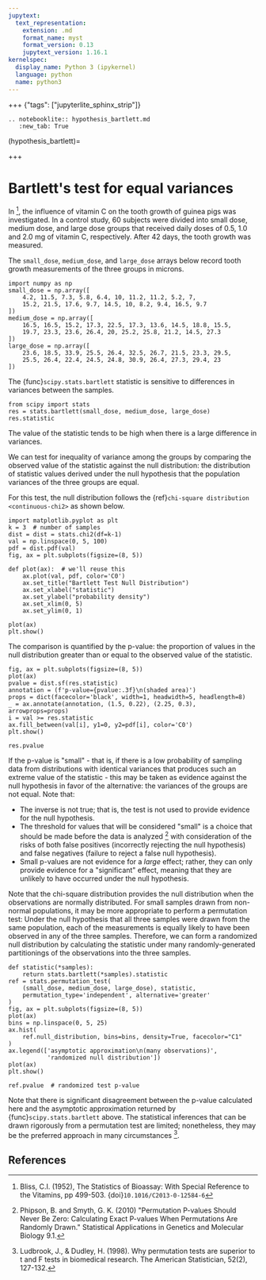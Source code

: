 ```yaml
---
jupytext:
  text_representation:
    extension: .md
    format_name: myst
    format_version: 0.13
    jupytext_version: 1.16.1
kernelspec:
  display_name: Python 3 (ipykernel)
  language: python
  name: python3
---
```


+++ {"tags": ["jupyterlite_sphinx_strip"]}

```{eval-rst}
.. notebooklite:: hypothesis_bartlett.md
   :new_tab: True
```

(hypothesis_bartlett)=

+++

# Bartlett's test for equal variances

In [^1], the influence of vitamin C on the tooth growth of guinea pigs was
investigated. In a control study, 60 subjects were divided into small dose,
medium dose, and large dose groups that received daily doses of 0.5, 1.0 and
2.0 mg of vitamin C, respectively. After 42 days, the tooth growth was measured.

The `small_dose`, `medium_dose`, and `large_dose` arrays below record
tooth growth measurements of the three groups in microns.

```{code-cell}
import numpy as np
small_dose = np.array([
    4.2, 11.5, 7.3, 5.8, 6.4, 10, 11.2, 11.2, 5.2, 7,
    15.2, 21.5, 17.6, 9.7, 14.5, 10, 8.2, 9.4, 16.5, 9.7
])
medium_dose = np.array([
    16.5, 16.5, 15.2, 17.3, 22.5, 17.3, 13.6, 14.5, 18.8, 15.5,
    19.7, 23.3, 23.6, 26.4, 20, 25.2, 25.8, 21.2, 14.5, 27.3
])
large_dose = np.array([
    23.6, 18.5, 33.9, 25.5, 26.4, 32.5, 26.7, 21.5, 23.3, 29.5,
    25.5, 26.4, 22.4, 24.5, 24.8, 30.9, 26.4, 27.3, 29.4, 23
])
```

The {func}`scipy.stats.bartlett` statistic is sensitive to differences in
variances between the samples.

```{code-cell}
from scipy import stats
res = stats.bartlett(small_dose, medium_dose, large_dose)
res.statistic
```

The value of the statistic tends to be high when there is a large difference in
variances.

We can test for inequality of variance among the groups by comparing the
observed value of the statistic against the null distribution: the distribution
of statistic values derived under the null hypothesis that the population
variances of the three groups are equal.

For this test, the null distribution follows the
{ref}`chi-square distribution <continuous-chi2>` as shown below.

```{code-cell}
import matplotlib.pyplot as plt
k = 3  # number of samples
dist = dist = stats.chi2(df=k-1)
val = np.linspace(0, 5, 100)
pdf = dist.pdf(val)
fig, ax = plt.subplots(figsize=(8, 5))

def plot(ax):  # we'll reuse this
    ax.plot(val, pdf, color='C0')
    ax.set_title("Bartlett Test Null Distribution")
    ax.set_xlabel("statistic")
    ax.set_ylabel("probability density")
    ax.set_xlim(0, 5)
    ax.set_ylim(0, 1)

plot(ax)
plt.show()
```

The comparison is quantified by the p-value: the proportion of values in the
null distribution greater than or equal to the observed value of the statistic.

```{code-cell}
fig, ax = plt.subplots(figsize=(8, 5))
plot(ax)
pvalue = dist.sf(res.statistic)
annotation = (f'p-value={pvalue:.3f}\n(shaded area)')
props = dict(facecolor='black', width=1, headwidth=5, headlength=8)
_ = ax.annotate(annotation, (1.5, 0.22), (2.25, 0.3), arrowprops=props)
i = val >= res.statistic
ax.fill_between(val[i], y1=0, y2=pdf[i], color='C0')
plt.show()
```

```{code-cell}
res.pvalue
```

If the p-value is "small" - that is, if there is a low probability of sampling
data from distributions with identical variances that produces such an extreme
value of the statistic - this may be taken as evidence against the null
hypothesis in favor of the alternative: the variances of the groups are not
equal. Note that:

- The inverse is not true; that is, the test is not used to provide
  evidence for the null hypothesis.
- The threshold for values that will be considered "small" is a choice that
  should be made before the data is analyzed [^2] with consideration of the
  risks of both false positives (incorrectly rejecting the null hypothesis)
  and false negatives (failure to reject a false null hypothesis).
- Small p-values are not evidence for a *large* effect; rather, they can
  only provide evidence for a "significant" effect, meaning that they are
  unlikely to have occurred under the null hypothesis.

Note that the chi-square distribution provides the null distribution when the
observations are normally distributed. For small samples drawn from non-normal
populations, it may be more appropriate to perform a permutation test: Under the
null hypothesis that all three samples were drawn from the same population, each
of the measurements is equally likely to have been observed in any of the three
samples. Therefore, we can form a randomized null distribution by calculating
the statistic under many randomly-generated partitionings of the observations
into the three samples.

```{code-cell}
def statistic(*samples):
    return stats.bartlett(*samples).statistic
ref = stats.permutation_test(
    (small_dose, medium_dose, large_dose), statistic,
    permutation_type='independent', alternative='greater'
)
fig, ax = plt.subplots(figsize=(8, 5))
plot(ax)
bins = np.linspace(0, 5, 25)
ax.hist(
    ref.null_distribution, bins=bins, density=True, facecolor="C1"
)
ax.legend(['asymptotic approximation\n(many observations)',
           'randomized null distribution'])
plot(ax)
plt.show()
```

```{code-cell}
ref.pvalue  # randomized test p-value
```

Note that there is significant disagreement between the p-value calculated here
and the asymptotic approximation returned by {func}`scipy.stats.bartlett` above.
The statistical inferences that can be drawn rigorously from a permutation test
are limited; nonetheless, they may be the preferred approach in many
circumstances [^3].

## References

[^1]: Bliss, C.I. (1952), The Statistics of Bioassay: With Special Reference to
the Vitamins, pp 499-503. {doi}`10.1016/C2013-0-12584-6`
[^2]: Phipson, B. and Smyth, G. K. (2010) "Permutation P-values Should Never Be Zero:
Calculating Exact P-values When Permutations Are Randomly Drawn." Statistical
Applications in Genetics and Molecular Biology 9.1.
[^3]: Ludbrook, J., & Dudley, H. (1998). Why permutation tests are superior to
t and F tests in biomedical research. The American Statistician, 52(2), 127-132.
